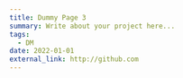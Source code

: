```yaml
---
title: Dummy Page 3
summary: Write about your project here...
tags:
  - DM
date: 2022-01-01
external_link: http://github.com
---
```

